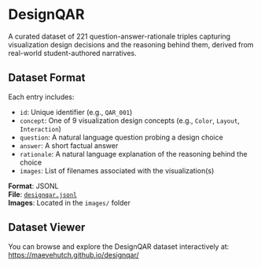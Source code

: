 # DesignQAR
A curated dataset of 221 question-answer-rationale triples capturing visualization design decisions and the reasoning behind them, derived from real-world student-authored narratives.


## Dataset Format

Each entry includes:

- `id`: Unique identifier (e.g., `QAR_001`)
- `concept`: One of 9 visualization design concepts (e.g., `Color`, `Layout`, `Interaction`)
- `question`: A natural language question probing a design choice
- `answer`: A short factual answer
- `rationale`: A natural language explanation of the reasoning behind the choice
- `images`: List of filenames associated with the visualization(s)

**Format**: JSONL  
**File**: [`designqar.jsonl`](./data/designqar.jsonl)  
**Images**: Located in the `images/` folder


## Dataset Viewer

You can browse and explore the DesignQAR dataset interactively at: https://maevehutch.github.io/designqar/

